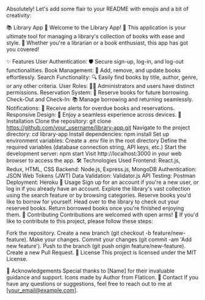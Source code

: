 
Absolutely! Let's add some flair to your README with emojis and a bit of creativity:

📚 Library App 📖
Welcome to the Library App! 🎉 This application is your ultimate tool for managing a library's collection of books with ease and style. 🚀 Whether you're a librarian or a book enthusiast, this app has got you covered!

✨ Features
User Authentication: 🛡️ Secure sign-up, log-in, and log-out functionalities.
Book Management: 📕 Add, remove, and update books effortlessly.
Search Functionality: 🔍 Easily find books by title, author, genre, or any other criteria.
User Roles: 👩‍💼 Administrators and users have distinct permissions.
Reservation System: 📅 Reserve books for future borrowing.
Check-Out and Check-In: 📚 Manage borrowing and returning seamlessly.
Notifications: 🔔 Receive alerts for overdue books and reservations.
Responsive Design: 📱 Enjoy a seamless experience across devices.
🚀 Installation
Clone the repository: git clone https://github.com/your_username/library-app.git
Navigate to the project directory: cd library-app
Install dependencies: npm install
Set up environment variables:
Create a .env file in the root directory
Define the required variables (database connection string, API keys, etc.)
Start the development server: npm start
Visit http://localhost:3000 in your web browser to access the app.
🛠️ Technologies Used
Frontend: React.js, Redux, HTML, CSS
Backend: Node.js, Express.js, MongoDB
Authentication: JSON Web Tokens (JWT)
Data Validation: Validator.js
API Testing: Postman
Deployment: Heroku
🎨 Usage
Sign up for an account if you're a new user, or log in if you already have an account.
Explore the library's vast collection using the search feature or by browsing categories.
Reserve books you'd like to borrow for yourself.
Head over to the library to check out your reserved books.
Return borrowed books once you're finished enjoying them.
🤝 Contributing
Contributions are welcomed with open arms! 🙌 If you'd like to contribute to this project, please follow these steps:

Fork the repository.
Create a new branch (git checkout -b feature/new-feature).
Make your changes.
Commit your changes (git commit -am 'Add new feature').
Push to the branch (git push origin feature/new-feature).
Create a new Pull Request.
📝 License
This project is licensed under the MIT License.

🙏 Acknowledgements
Special thanks to [Name] for their invaluable guidance and support.
Icons made by Author from Flaticon.
📧 Contact
If you have any questions or suggestions, feel free to reach out to me at [your_email@example.com].

